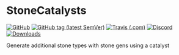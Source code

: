 # StoneCatalysts
[![GitHub](https://img.shields.io/github/license/Pxl-8/StoneCatalysts?style=flat-square&logo=github&link=https://github.com/Pxl-8/StoneCatalysts/blob/1.12/LICENSE.md)](https://github.com/Pxl-8/StoneCatalysts/blob/1.12/LICENSE.md)
[![GitHub tag (latest SemVer)](https://img.shields.io/github/tag/Pxl-8/StoneCatalysts?label=latest&style=flat-square&logo=github&link=https://github.com/Pxl-8/StoneCatalysts/releases)](https://github.com/Pxl-8/StoneCatalysts/releases)
[![Travis (.com)](https://img.shields.io/travis/com/Pxl-8/StoneCatalysts?style=flat-square&logo=travis&link=https://travis-ci.com/Pxl-8/StoneCatalysts)](https://travis-ci.com/Pxl-8/StoneCatalysts)
[![Discord](https://img.shields.io/discord/163375257162350592?style=flat-square&color=7289da&label=discord&logo=discord&link=https://uberi.fi/x/discord/)](https://uberi.fi/x/discord/)
[![Downloads](https://img.shields.io/badge/dynamic/json?color=6441a4&label=curse-downloads&query=$..downloadCount&url=https%3A%2F%2Faddons-ecs.forgesvc.net%2Fapi%2Fv2%2Faddon%2Fsearch%3FgameId%3D432%26searchFilter%3Dstonecatalysts&style=flat-square)](https://www.curseforge.com/minecraft/mc-mods/stonecatalysts)

Generate additional stone types with stone gens using a catalyst